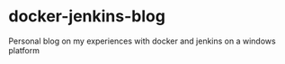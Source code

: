# docker-jenkins-blog
Personal blog on my experiences with docker and jenkins on a windows platform
